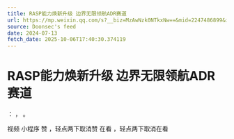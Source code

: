 ```yaml
---
title: RASP能力焕新升级 边界无限领航ADR赛道
url: https://mp.weixin.qq.com/s?__biz=MzAwNzk0NTkxNw==&mid=2247486899&idx=1&sn=06cf0f3ef53438b4d468b9bb7ff1a5eb
source: Doonsec's feed
date: 2024-07-13
fetch_date: 2025-10-06T17:40:30.374119
---
```


# RASP能力焕新升级 边界无限领航ADR赛道

：
，
。

视频
小程序
赞
，轻点两下取消赞
在看
，轻点两下取消在看